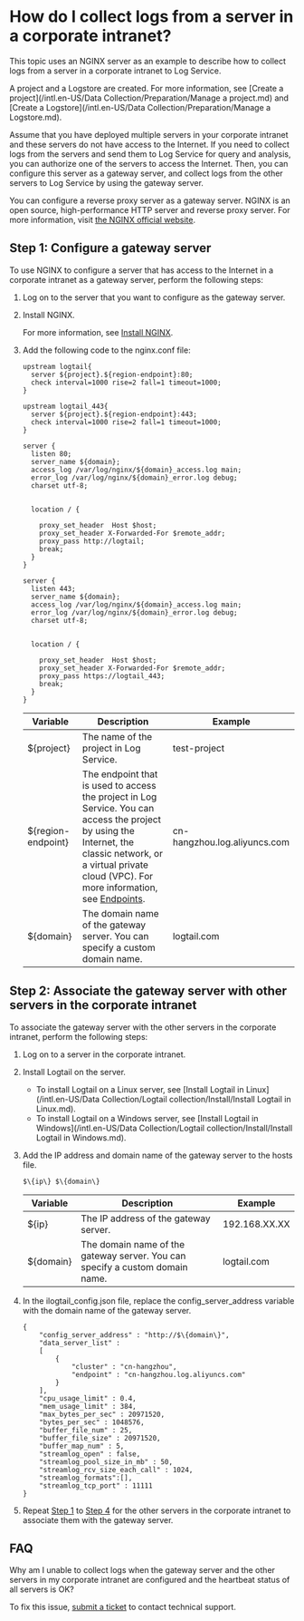 # How do I collect logs from a server in a corporate intranet?

This topic uses an NGINX server as an example to describe how to collect logs from a server in a corporate intranet to Log Service.

A project and a Logstore are created. For more information, see [Create a project](/intl.en-US/Data Collection/Preparation/Manage a project.md) and [Create a Logstore](/intl.en-US/Data Collection/Preparation/Manage a Logstore.md).

Assume that you have deployed multiple servers in your corporate intranet and these servers do not have access to the Internet. If you need to collect logs from the servers and send them to Log Service for query and analysis, you can authorize one of the servers to access the Internet. Then, you can configure this server as a gateway server, and collect logs from the other servers to Log Service by using the gateway server.

You can configure a reverse proxy server as a gateway server. NGINX is an open source, high-performance HTTP server and reverse proxy server. For more information, visit [the NGINX official website](https://www.nginx.com/resources/wiki/).

## Step 1: Configure a gateway server

To use NGINX to configure a server that has access to the Internet in a corporate intranet as a gateway server, perform the following steps:

1.  Log on to the server that you want to configure as the gateway server.

2.  Install NGINX.

    For more information, see [Install NGINX](https://www.nginx.com/resources/wiki/start/topics/tutorials/install/).

3.  Add the following code to the nginx.conf file:

    ```
    upstream logtail{
      server ${project}.${region-endpoint}:80;
      check interval=1000 rise=2 fall=1 timeout=1000;
    }
    
    upstream logtail_443{
      server ${project}.${region-endpoint}:443;
      check interval=1000 rise=2 fall=1 timeout=1000;
    }
    
    server {
      listen 80;
      server_name ${domain};
      access_log /var/log/nginx/${domain}_access.log main;
      error_log /var/log/nginx/${domain}_error.log debug;
      charset utf-8;
    
    
      location / {
    
        proxy_set_header  Host $host;
        proxy_set_header X-Forwarded-For $remote_addr;
        proxy_pass http://logtail;
        break;
      }
    }
    
    server {
      listen 443;
      server_name ${domain};
      access_log /var/log/nginx/${domain}_access.log main;
      error_log /var/log/nginx/${domain}_error.log debug;
      charset utf-8;
    
    
      location / {
    
        proxy_set_header  Host $host;
        proxy_set_header X-Forwarded-For $remote_addr;
        proxy_pass https://logtail_443;
        break;
      }
    }
    ```

    |Variable|Description|Example|
    |--------|-----------|-------|
    |$\{project\}|The name of the project in Log Service.|test-project|
    |$\{region-endpoint\}|The endpoint that is used to access the project in Log Service. You can access the project by using the Internet, the classic network, or a virtual private cloud \(VPC\). For more information, see [Endpoints](https://help.aliyun.com/document_detail/29008.htm#reference-wgx-pwq-zdb).|cn-hangzhou.log.aliyuncs.com|
    |$\{domain\}|The domain name of the gateway server. You can specify a custom domain name.|logtail.com|


## Step 2: Associate the gateway server with other servers in the corporate intranet

To associate the gateway server with the other servers in the corporate intranet, perform the following steps:

1.  Log on to a server in the corporate intranet.

2.  Install Logtail on the server.

    -   To install Logtail on a Linux server, see [Install Logtail in Linux](/intl.en-US/Data Collection/Logtail collection/Install/Install Logtail in Linux.md).
    -   To install Logtail on a Windows server, see [Install Logtail in Windows](/intl.en-US/Data Collection/Logtail collection/Install/Install Logtail in Windows.md).
3.  Add the IP address and domain name of the gateway server to the hosts file.

    ```
    $\{ip\} $\{domain\}
    ```

    |Variable|Description|Example|
    |--------|-----------|-------|
    |$\{ip\}|The IP address of the gateway server.|192.168.XX.XX|
    |$\{domain\}|The domain name of the gateway server. You can specify a custom domain name.|logtail.com|

4.  In the ilogtail\_config.json file, replace the config\_server\_address variable with the domain name of the gateway server.

    ```
    {
        "config_server_address" : "http://$\{domain\}",
        "data_server_list" :
        [
            {
                "cluster" : "cn-hangzhou",
                "endpoint" : "cn-hangzhou.log.aliyuncs.com"
            }
        ],
        "cpu_usage_limit" : 0.4,
        "mem_usage_limit" : 384,
        "max_bytes_per_sec" : 20971520,
        "bytes_per_sec" : 1048576,
        "buffer_file_num" : 25,
        "buffer_file_size" : 20971520,
        "buffer_map_num" : 5,
        "streamlog_open" : false,
        "streamlog_pool_size_in_mb" : 50,
        "streamlog_rcv_size_each_call" : 1024,
        "streamlog_formats":[],
        "streamlog_tcp_port" : 11111
    }
    ```

5.  Repeat [Step 1](#step_1y7_rjr_6cf) to [Step 4](#step_bns_ubd_ldu) for the other servers in the corporate intranet to associate them with the gateway server.


## FAQ

Why am I unable to collect logs when the gateway server and the other servers in my corporate intranet are configured and the heartbeat status of all servers is OK?

To fix this issue, [submit a ticket](https://workorder-intl.console.aliyun.com/console.htm) to contact technical support.

